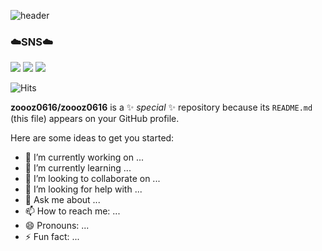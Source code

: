 ![header](https://capsule-render.vercel.app/api?type=cylinder&color=faecc3&height=200&section=header&text=EUXZII&fontSize=80)

### ☁️SNS☁️

<a href="https://blog.naver.com/zoooz0616" target="_blank"><img src="https://img.shields.io/badge/NaverBlog-1EC800?style=flat-square&logo=Naver&logoColor=white"/></a>
<a href="https://www.instagram.com/qq_rlozi/" target="_blank"><img src="https://img.shields.io/badge/Instagram-E4405F?style=flat-square&logo=Instagram&logoColor=white"/></a>
<a href="https://exuzii.tistory.com/" target="_blank"><img src="https://img.shields.io/badge/Tistory-000000?style=flat-square&logo=Tistory&logoColor=white"/></a>

![Hits](https://hits.seeyoufarm.com/api/count/incr/badge.svg?url=https%3A%2F%2Fgithub.com%2Fzoooz0616%2Fhit-counter&count_bg=%23F146C0&title_bg=%23555555&icon=&icon_color=%23E7E7E7&title=hits&edge_flat=false)




**zoooz0616/zoooz0616** is a ✨ _special_ ✨ repository because its `README.md` (this file) appears on your GitHub profile.

Here are some ideas to get you started:

- 🔭 I’m currently working on ...
- 🌱 I’m currently learning ...
- 👯 I’m looking to collaborate on ...
- 🤔 I’m looking for help with ...
- 💬 Ask me about ...
- 📫 How to reach me: ...
- 😄 Pronouns: ...
- ⚡ Fun fact: ...



